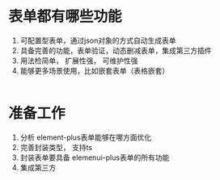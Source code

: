 # 表单都有哪些功能
1. 可配置型表单，通过json对象的方式自动生成表单
2. 具备完善的功能，表单验证，动态删减表单，集成第三方插件
3.  用法检简单， 扩展性强， 可维护性强
4.  能够更多场景使用，比如嵌套表单（表格嵌套）
```
```
# 准备工作
1. 分析 element-plus表单能够在哪方面优化
2. 完善封装类型， 支持ts
3.  封装表单要具备 elemenui-plus表单的所有功能
4.  集成第三方 